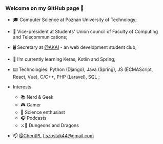 ### Welcome on my GitHub page 👋

- 🎓 Computer Science at Poznan University of Technology;
- 💼 Vice-president at Students' Union council of Faculty of Computing and Telecommunications;
- 🖥️ Secretary at [@AKAI](https://github.com/akai-org) - an web development student club;

- 🧠 I’m currently learning Keras, Kotlin and Spring;
- ⌨️ Technologies: Python (Django), Java (Spring), JS (ECMAScript, React, Vue), C/C++, PHP (Laravel), SQL ;

- Interests
  - 📚 Nerd & Geek
  - 🎮 Gamer
  - 🌌 Science enthusiast
  - 🎧 Podcasts
  - ⚔️🐉 Dungeons and Dragons

- 📫 [@CheritPL](https://twitter.com/CheritPL) f.szostak44@gmail.com
